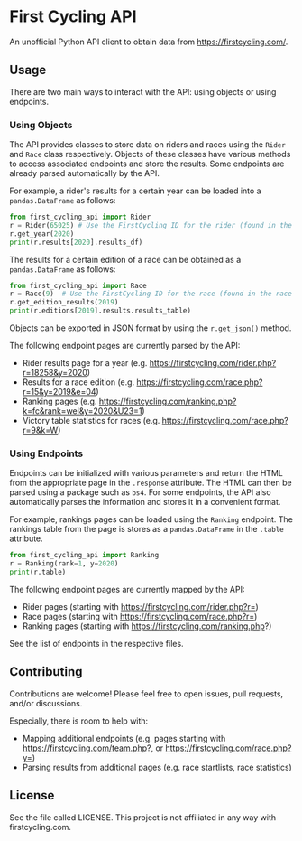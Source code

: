 # First Cycling API

An unofficial Python API client to obtain data from https://firstcycling.com/.

## Usage

There are two main ways to interact with the API: using objects or using endpoints.

### Using Objects
The API provides classes to store data on riders and races using the `Rider` and `Race` class respectively. Objects of these classes have various methods to access associated endpoints and store the results. Some endpoints are already parsed automatically by the API.

For example, a rider's results for a certain year can be loaded into a `pandas.DataFrame` as follows:

```python
from first_cycling_api import Rider
r = Rider(65025) # Use the FirstCycling ID for the rider (found in the rider's profile page URL)
r.get_year(2020)
print(r.results[2020].results_df)
```

The results for a certain edition of a race can be obtained as a `pandas.DataFrame` as follows:

```python
from first_cycling_api import Race
r = Race(9)  # Use the FirstCycling ID for the race (found in the race page URL)
r.get_edition_results(2019)
print(r.editions[2019].results.results_table)
```

Objects can be exported in JSON format by using the `r.get_json()` method.

The following endpoint pages are currently parsed by the API:

- Rider results page for a year (e.g. https://firstcycling.com/rider.php?r=18258&y=2020)
- Results for a race edition (e.g. https://firstcycling.com/race.php?r=15&y=2019&e=04)
- Ranking pages (e.g. https://firstcycling.com/ranking.php?k=fc&rank=wel&y=2020&U23=1)
- Victory table statistics for races (e.g. https://firstcycling.com/race.php?r=9&k=W)

### Using Endpoints
Endpoints can be initialized with various parameters and return the HTML from the appropriate page in the `.response` attribute. The HTML can then be parsed using a package such as `bs4`. For some endpoints, the API also automatically parses the information and stores it in a convenient format.

For example, rankings pages can be loaded using the `Ranking` endpoint. The rankings table from the page is stores as a `pandas.DataFrame` in the `.table` attribute.

```python
from first_cycling_api import Ranking
r = Ranking(rank=1, y=2020)
print(r.table)
```

The following endpoint pages are currently mapped by the API:

- Rider pages (starting with https://firstcycling.com/rider.php?r=)
- Race pages (starting with https://firstcycling.com/race.php?r=)
- Ranking pages (starting with https://firstcycling.com/ranking.php?)

See the list of endpoints in the respective files.

## Contributing
Contributions are welcome! Please feel free to open issues, pull requests, and/or discussions.

Especially, there is room to help with:
- Mapping additional endpoints (e.g. pages starting with https://firstcycling.com/team.php?, or https://firstcycling.com/race.php?y=)
- Parsing results from additional pages (e.g. race startlists, race statistics)

## License
See the file called LICENSE. This project is not affiliated in any way with firstcycling.com.
